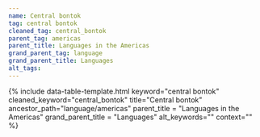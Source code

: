 ```yaml
---
name: Central bontok
tag: central bontok
cleaned_tag: central_bontok
parent_tag: americas
parent_title: Languages in the Americas
grand_parent_tag: language
grand_parent_title: Languages
alt_tags: 
---
```


{% include data-table-template.html 
  keyword="central bontok" 
  cleaned_keyword="central_bontok" 
  title="Central bontok"
  ancestor_path="language/americas" 
  parent_title = "Languages in the Americas"
  grand_parent_title = "Languages"
  alt_keywords=""
  context=""
%}

